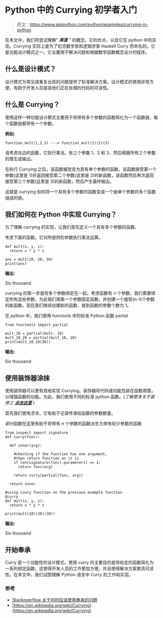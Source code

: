 # Python 中的 Currying 初学者入门

> 原文：<https://www.askpython.com/python/examples/currying-in-python>

在本文中，我们将尝试理解" ***库里** "* 的概念，它的优点，以及它在 python 中的实现。Currying 实际上是为了纪念数学家和逻辑学家 Haskell Curry 而命名的。它是功能设计模式之一。它主要用于解决问题和根据数学函数概念设计的程序。

## 什么是设计模式？

设计模式为常见或重复出现的问题提供了标准解决方案。设计模式的使用非常方便，有助于开发人员提高他们正在处理的代码的可读性。

## 什么是 Currying？

使用这样一种功能设计模式主要用于将带有多个参数的函数简化为一个函数链，每个函数链都带有一个参数。

**例如:**

```
function_mult(1,2,3) ---> function_mult(1)(2)(3)

```

请考虑左边的函数，它执行乘法，有三个参数 1、2 和 3，然后根据所有三个参数的值生成输出。

在执行 Currying 之后，该函数被改变为具有单个参数的函数，该函数接受第一个参数(这里是 1)并返回接受第二个参数(这里是 2)的新函数，该函数然后再次返回接受第三个参数(这里是 3)的新函数，然后产生最终输出。

这就是 currying 如何将一个具有多个参数的函数变成一个由单个参数的多个函数组成的链。

## 我们如何在 Python 中实现 Currying？

为了理解 currying 的实现，让我们首先定义一个具有多个参数的函数。

考虑下面的函数，它对所提供的参数执行乘法运算。

```
def mult(x, y, z):
  return x * y * z

ans = mult(10, 20, 30)
print(ans)

```

**输出:**

Six thousand

currying 的第一步是将多个参数绑定在一起。考虑函数有 *n* 个参数，我们需要绑定所有这些参数，为此我们用第一个参数固定函数，并创建一个接受(n–1)个参数的新函数。现在我们继续创建新的函数，直到函数的参数个数为 1。

在 python 中，我们使用 functools 中的标准 Python 函数 partial

```
from functools import partial

mult_10 = partial(mult, 10)
mult_10_20 = partial(mult_10, 20)
print(mult_10_20(30))

```

**输出:**

Six thousand

## 使用装饰器涂抹

使用装饰器可以更有效地实现 Currying。装饰器将代码或功能包装在函数周围，以增强函数的功能。为此，我们使用不同的标准 python 函数。(*了解更多关于装修工 **[点击这里](https://www.askpython.com/python/examples/decorators-in-python)** )*

首先我们使用*签名*，它有助于记录传递给函数的参数数量。

*部分*函数在这里有助于将带有 *n* 个参数的函数派生为带有较少参数的函数

```
from inspect import signature
def curry(func):

  def inner(arg):

    #checking if the function has one argument,
    #then return function as it is
    if len(signature(func).parameters) == 1:
      return func(arg)

    return curry(partial(func, arg))

  return inner

#using cuury function on the previous example function
@curry
def mult(x, y, z):
  return x * y * z

print(mult(10)(20)(30))

```

**输出:**

Six thousand

## 开始奉承

Curry 是一个功能性的设计模式。使用 curry 的主要目的是将给定的函数简化为一系列绑定函数，这使得开发人员的工作更加方便，并且使得解决方案更具可读性。在本文中，我们试图理解 Python 语言中 Curry 的工作和实现。

### 参考

*   [Stackoverflow 关于何时应该使用奉承的问题](https://stackoverflow.com/questions/24881604/when-should-i-use-function-currying)
*   [https://en.wikipedia.org/wiki/Currying](https://en.wikipedia.org/wiki/Currying)